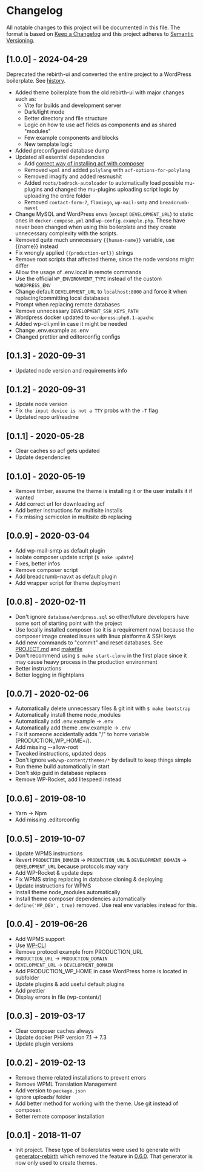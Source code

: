 # Changelog

All notable changes to this project will be documented in this file. The format is based on [Keep a Changelog](http://keepachangelog.com/en/1.0.0/) and this project adheres to [Semantic Versioning](http://semver.org/spec/v2.0.0.html).

## [1.0.0] - 2024-04-29

Deprecated the rebirth-ui and converted the entire project to a WordPress boilerplate. See [history](https://github.com/joonassandell/rebirth/wiki/History).

- Added theme boilerplate from the old rebirth-ui with major changes such as:
  - Vite for builds and development server
  - Dark/light mode
  - Better directory and file structure
  - Logic on how to use acf fields as components and as shared "modules"
  - Few example components and blocks
  - New template logic
- Added preconfigured database dump
- Updated all essential dependencies
  - Add [correct way of installing acf with composer](https://www.advancedcustomfields.com/resources/installing-acf-pro-with-composer)
  - Removed `wpml` and added `polylang` with `acf-options-for-polylang`
  - Removed imagify and added resmushit
  - Added `roots/bedrock-autoloader` to automatically load possible mu-plugins and changed the mu-plugins uploading script logic by uploading the entire folder
  - Removed `contact-form-7`, `flamingo`, `wp-mail-smtp` and `breadcrumb-navxt`
- Change MySQL and WordPress envs (except `DEVELOPMENT_URL`) to static ones in `docker-compose.yml` and `wp-config.example.php`. These have never been changed when using this boilerplate and they create unnecessary complexity with the scripts.
- Removed quite much unnecessary `{{human-name}}` variable, use {{name}} instead
- Fix wrongly applied `{{production-url}}` strings
- Remove root scripts that affected theme, since the node versions might differ
- Allow the usage of .env.local in remote commands
- Use the official `WP_ENVIRONMENT_TYPE` instead of the custom `WORDPRESS_ENV`
- Change default `DEVELOPMENT_URL` to `localhost:8000` and force it when replacing/committing local databases
- Prompt when replacing remote databases
- Remove unnecessary `DEVELOPMENT_SSH_KEYS_PATH`
- Wordpress docker updated to `wordpress:php8.1-apache`
- Added wp-cli.yml in case it might be needed
- Change .env.example as .env
- Changed prettier and editorconfig configs

## [0.1.3] - 2020-09-31

- Updated node version and requirements info

## [0.1.2] - 2020-09-31

- Update node version
- Fix `the input device is not a TTY` probs with the `-T` flag
- Updated repo url/readme

## [0.1.1] - 2020-05-28

- Clear caches so acf gets updated
- Update dependencies

## [0.1.0] - 2020-05-19

- Remove timber, assume the theme is installing it or the user installs it if wanted
- Add correct url for downloading acf
- Add better instructions for multisite installs
- Fix missing semicolon in multisite db replacing

## [0.0.9] - 2020-03-04

- Add wp-mail-smtp as default plugin
- Isolate composer update script (`$ make update`)
- Fixes, better infos
- Remove composer script
- Add breadcrumb-navxt as default plugin
- Add wrapper script for theme deployment

## [0.0.8] - 2020-02-11

- Don't ignore `database/wordpress.sql` so other/future developers have some sort of starting point with the project
- Use locally installed composer (so it is a requirement now) because the composer image created issues with linux platforms & SSH keys
- Add new commands to "commit" and reset databases. See [PROJECT.md](PROJECT.md) and [makefile](makefile)
- Don't recommend using `$ make start-clone` in the first place since it may cause heavy process in the production environment
- Better instructions
- Better logging in flightplans

## [0.0.7] - 2020-02-06

- Automatically delete unnecessary files & git init with `$ make bootstrap`
- Automatically install theme node_modules
- Automatically add .env.example -> .env
- Automatically add theme .env.example -> .env
- Fix if someone accidentally adds "/" to home variable (PRODUCTION_WP_HOME=/).
- Add missing --allow-root
- Tweaked instructions, updated deps
- Don't ignore `web/wp-content/themes/*` by default to keep things simple
- Run theme build automatically in start
- Don't skip guid in database replaces
- Remove WP-Rocket, add litespeed instead

## [0.0.6] - 2019-08-10

- Yarn -> Npm
- Add missing .editorconfig

## [0.0.5] - 2019-10-07

- Update WPMS instructions
- Revert `PRODUCTION_DOMAIN` -> `PRODUCTION_URL` & `DEVELOPMENT_DOMAIN` -> `DEVELOPMENT_URL` because protocols may vary
- Add WP-Rocket & update deps
- Fix WPMS string replacing in database cloning & deploying
- Update instructions for WPMS
- Install theme node_modules automatically
- Install theme composer dependencies automatically
- `define('WP_DEV', true)` removed. Use real env variables instead for this.

## [0.0.4] - 2019-06-26

- Add WPMS support
- Use [WP-CLI](https://wp-cli.org)
- Remove protocol example from PRODUCTION_URL
- `PRODUCTION_URL` -> `PRODUCTION_DOMAIN`
- `DEVELOPMENT_URL` -> `DEVELOPMENT_DOMAIN`
- Add PRODUCTION_WP_HOME in case WordPress home is located in subfolder
- Update plugins & add useful default plugins
- Add prettier
- Display errors in file (wp-content/)

## [0.0.3] - 2019-03-17

- Clear composer caches always
- Update docker PHP version 7.1 -> 7.3
- Update plugin versions

## [0.0.2] - 2019-02-13

- Remove theme related installations to prevent errors
- Remove WPML Translation Management
- Add version to `package.json`
- Ignore uploads/ folder
- Add better method for working with the theme. Use git instead of composer.
- Better remote composer installation

## [0.0.1] - 2018-11-07

- Init project. These type of boilerplates were used to generate with [generator-rebirth](https://github.com/joonassandell/generator-rebirth) which removed the feature in [0.6.0](https://github.com/joonassandell/generator-rebirth/blob/master/CHANGELOG.md). That generator is now only used to create themes.
